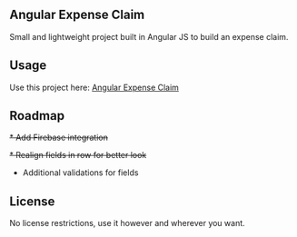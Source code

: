 ## Angular Expense Claim

Small and lightweight project built in Angular JS to build an expense claim.

## Usage

Use this project here: [Angular Expense Claim](http://78.47.210.124:7000)


## Roadmap

~~* Add Firebase integration~~

~~* Realign fields in row for better look~~

* Additional validations for fields

## License

No license restrictions, use it however and wherever you want.
